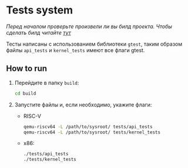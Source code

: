 # Tests system

*Перед началом проверьте произвели ли вы билд проекта. Чтобы сделать билд читайте [тут](build.md)*

Тесты написаны с использованием библиотеки `gtest`, таким образом файлы `api_tests` и `kernel_tests` имеют все флаги gtest.

## How to run

1. Перейдите в папку `build`:

    ``` bash
    cd build
    ```

2. Запустите файлы и, если необходимо, укажите флаги:

    + RISC-V
        ``` bash
        qemu-riscv64 -L /path/to/sysroot/ tests/api_tests
        qemu-riscv64 -L /path/to/sysroot/ tests/kernel_tests
        ```
    
    + x86:
        ``` bash
        ./tests/api_tests
        ./tests/kernel_tests
        ```